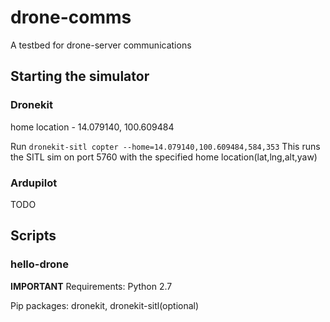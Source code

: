 # drone-comms
A testbed for drone-server communications

## Starting the simulator
### Dronekit
home location - 14.079140, 100.609484

Run ```dronekit-sitl copter --home=14.079140,100.609484,584,353```
This runs the SITL sim on port 5760 with the specified home location(lat,lng,alt,yaw)

### Ardupilot
TODO


## Scripts

### hello-drone

**IMPORTANT** Requirements: Python 2.7

Pip packages: dronekit, dronekit-sitl(optional)



